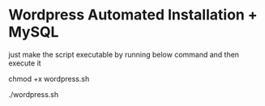 # Wordpress Automated Installation + MySQL

just make the script executable by running below command and then execute it

chmod +x wordpress.sh

./wordpress.sh
